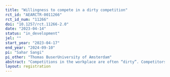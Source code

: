 ```yaml
---
title: "Willingness to compete in a dirty competition"
rct_id: "AEARCTR-0011266"
rct_id_num: "11266"
doi: "10.1257/rct.11266-2.0"
date: "2023-04-14"
status: "in_development"
jel: ""
start_year: "2023-04-17"
end_year: "2024-09-10"
pi: "Sahar Sangi"
pi_other: "Thomas BuserUniversity of Amsterdam"
abstract: "Competitions in the workplace are often “dirty”. Competitors may sabotage their opponents, lie about their contributions, or retaliate against winners. Yet, we know little about willingness to enter such competitions and how it varies across individuals. We conduct an online experiment to address several new questions regarding willingness to compete when the competition is not clean. "
layout: registration
---
```


